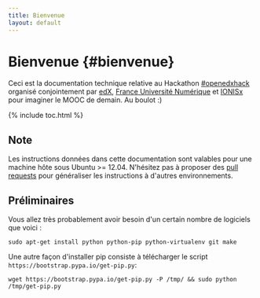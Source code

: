 ```yaml
---
title: Bienvenue
layout: default
---
```


# Bienvenue {#bienvenue}

Ceci est la documentation technique relative au Hackathon [#openedxhack](http://hack.openedx.fr/) organisé
conjointement par [edX](http://openedx.org/), [France Université
Numérique](http://france-universite-numerique-mooc.fr/) et
[IONISx](https://ionisx.com/) pour imaginer le MOOC de demain. Au boulot :)

{% include toc.html %}

## Note

Les instructions données dans cette documentation sont valables pour une
machine hôte sous Ubuntu >= 12.04. N'hésitez pas à proposer des [pull
requests](https://github.com/openfun/hackathon) pour généraliser les
instructions à d'autres environnements.

## Préliminaires

Vous allez très probablement avoir besoin d'un certain nombre de logiciels que voici :

    sudo apt-get install python python-pip python-virtualenv git make

Une autre façon d'installer pip consiste à télécharger le script `https://bootstrap.pypa.io/get-pip.py`:
 
    wget https://bootstrap.pypa.io/get-pip.py -P /tmp/ && sudo python /tmp/get-pip.py
